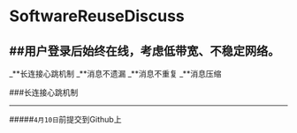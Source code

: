 # SoftwareReuseDiscuss
##用户登录后始终在线，考虑低带宽、不稳定网络。
------------------
_**长连接心跳机制
_**消息不遗漏
_**消息不重复
_**消息压缩

###长连接心跳机制

--------------------------
#####`4月10日`前提交到Github上
